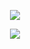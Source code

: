 <p align="center">
  <img src="https://i.imgur.com/Mvy15T2.png">
</p>

<p align="center">
  <img src="https://i.imgur.com/dStFKmz.png">
</p>
